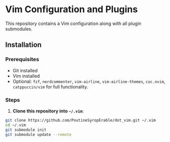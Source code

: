 # Vim Configuration and Plugins

This repository contains a Vim configuration along with all plugin submodules.

## Installation

### Prerequisites
- Git installed
- Vim installed
- Optional: `fzf`, `nerdcommenter`, `vim-airline`, `vim-airline-themes`, `coc.nvim`, `catppuccin/vim` for full functionality.

### Steps

1. **Clone this repository into `~/.vim`**:

```bash
git clone https://github.com/PoutineSyropErable/dot_vim.git ~/.vim
cd ~/.vim
git submodule init
git submodule update --remote

